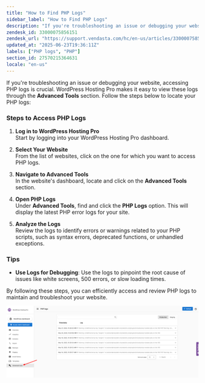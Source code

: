 ```yaml
---
title: "How to Find PHP Logs"
sidebar_label: "How to Find PHP Logs"
description: "If you're troubleshooting an issue or debugging your website, accessing PHP logs is crucial. WordPress Hosting Pro makes it easy to view these logs through the"
zendesk_id: 33000075856151
zendesk_url: "https://support.vendasta.com/hc/en-us/articles/33000075856151-How-to-Find-PHP-Logs"
updated_at: "2025-06-23T19:36:11Z"
labels: ["PHP logs", "PHP"]
section_id: 27570215364631
locale: "en-us"
---
```


If you're troubleshooting an issue or debugging your website, accessing PHP logs is crucial. WordPress Hosting Pro makes it easy to view these logs through the **Advanced Tools** section. Follow the steps below to locate your PHP logs:

### Steps to Access PHP Logs

1.  **Log in to WordPress Hosting Pro**  
    Start by logging into your WordPress Hosting Pro dashboard.
    
2.  **Select Your Website**  
    From the list of websites, click on the one for which you want to access PHP logs.
    
3.  **Navigate to Advanced Tools**  
    In the website's dashboard, locate and click on the **Advanced Tools** section.
    
4.  **Open PHP Logs**  
    Under **Advanced Tools**, find and click the **PHP Logs** option. This will display the latest PHP error logs for your site.
    
5.  **Analyze the Logs**  
    Review the logs to identify errors or warnings related to your PHP scripts, such as syntax errors, deprecated functions, or unhandled exceptions.
    

### Tips

*   **Use Logs for Debugging**: Use the logs to pinpoint the root cause of issues like white screens, 500 errors, or slow loading times.

By following these steps, you can efficiently access and review PHP logs to maintain and troubleshoot your website.

![-11-WordPress-Hosting-Pro-05-27-2025_03_02_PM.png](./img/33000075856151-1cafe40abe.png)
